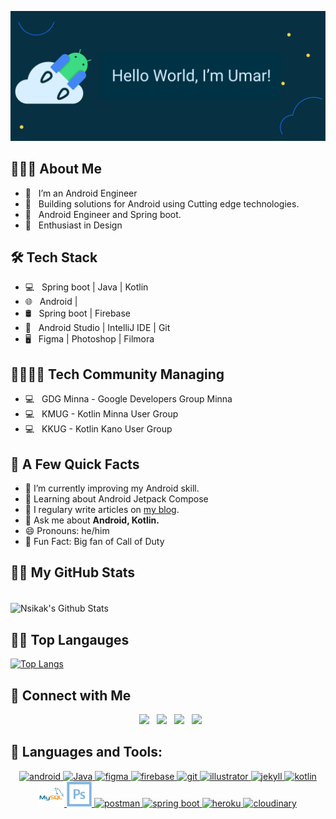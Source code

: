 <!-- Banner -->

![](https://github.com/UmarAuna/umarauna/blob/master/banners.png)

<!-- Tell me about yourself! -->

## 👨🏻‍💻 About Me

- 🔭 &nbsp; I’m an Android Engineer
- 🤔 &nbsp; Building solutions for Android using Cutting edge technologies.
- 💼 &nbsp; Android Engineer and Spring boot.
- 🌱 &nbsp; Enthusiast in Design

## 🛠 Tech Stack

- 💻 &nbsp; Spring boot | Java | Kotlin 
- 🌐 &nbsp; Android |  
- 🛢 &nbsp; Spring boot | Firebase 
- 🔧 &nbsp; Android Studio | IntelliJ IDE | Git
- 🖥 &nbsp; Figma | Photoshop | Filmora

## 👨‍👩‍👧‍👦 Tech Community Managing
- 💻 &nbsp; GDG Minna - Google Developers Group Minna
- 💻 &nbsp; KMUG - Kotlin Minna User Group
- 💻 &nbsp; KKUG - Kotlin Kano User Group

<!-- <b>Umar Saidu Auna</b> is a Software Engineer - Android at <b> [gidimo](https://gidimo.com/) </b> based in <b>Lagos/Nigeria</b>. He studied Computer Science at Bayero University Kano (BUK). Besides programming, he contributes to the software industry as much as he can to produce content and organize events as an organizer of <b> [Google Developer Group Minna](https://gdg.community.dev/gdg-minna/)</b>, <b> [Kotlin Minna User Group](https://web.facebook.com/groups/969877396554431/about)</b>, <b> [Kotlin Kano User Group](https://web.facebook.com/groups/193660894904095/about)</b>. -->


## 🚧 A Few Quick Facts
<ul>
<li>🔭  I’m currently improving my Android skill.</li>
<li>🧐  Learning about Android Jetpack Compose</li>
<li>📝  I regulary write articles on <a href="https://www.notion.so/Welcome-to-Umar-Blog-63ef4d10625b46b5b6186235a8167c4f">my blog</a>.</li>
<li>💬  Ask me about <b>Android, Kotlin.</b></li>
<li>😄  Pronouns: he/him </li>
<li>🎉  Fun Fact: Big fan of Call of Duty</li>
</ul>


<!-- GitHub Stats -->
## 👨‍💻 My GitHub Stats

<br>

<img align="center" src="https://github-readme-stats.vercel.app/api?username=umarAuna&include_all_commits=true&count_private=true&show_icons=true&line_height=20&title_color=7A7ADB&icon_color=2234AE&text_color=D3D3D3&bg_color=0,000000,130F40" alt="Nsikak's Github Stats">

</br>

<!-- GitHub Stats -->
## 👨‍💻 Top Langauges

[![Top Langs](https://github-readme-stats.vercel.app/api/top-langs/?username=umarAuna&layout=compact&text_color=daf7dc&bg_color=151515)](https://github.com/devSouvik/github-readme-stats)


<!-- Social Media accounts -->
## 👀 Connect with Me

<p align="center">
&nbsp; <a href="https://twitter.com/umarauna" target="_blank" rel="noopener noreferrer"><img src="https://img.icons8.com/plasticine/100/000000/twitter.png" width="50" /></a>  
&nbsp; <a href="https://www.instagram.com/umarauna/" target="_blank" rel="noopener noreferrer"><img src="https://img.icons8.com/plasticine/100/000000/instagram-new.png" width="50" /></a>  
&nbsp; <a href="https://www.linkedin.com/in/umarsaidu/" target="_blank" rel="noopener noreferrer"><img src="https://img.icons8.com/plasticine/100/000000/linkedin.png" width="50" /></a>
&nbsp; <a href="mailto:umarmanofpeace@gmail.com" target="_blank" rel="noopener noreferrer"><img src="https://img.icons8.com/plasticine/100/000000/gmail.png"  width="50" /></a>
</p>

## 🤖 Languages and Tools:
<p align="center"> 
  <a href="https://developer.android.com" target="_blank"> <img src="https://cdn.icon-icons.com/icons2/2044/PNG/512/android_logo_icon_124318.png" alt="android" width="40" height="40"/> </a>
  <a href="https://https://www.java.com/en/" target="_blank"> <img src="https://w7.pngwing.com/pngs/405/878/png-transparent-java-logo-java-runtime-environment-computer-icons-java-platform-standard-edition-java-miscellaneous-text-logo-thumbnail.png" alt="Java" width="40" height="40"/> </a>
  <!-- <a href="https://www.docker.com/" target="_blank"> <img src="https://raw.githubusercontent.com/devicons/devicon/master/icons/docker/docker-original-wordmark.svg" alt="docker" width="40" height="40"/> --> </a> <a href="https://www.figma.com/" target="_blank"> <img src="https://www.vectorlogo.zone/logos/figma/figma-icon.svg" alt="figma" width="40" height="40"/> </a> <a href="https://firebase.google.com/" target="_blank"> <img src="https://www.vectorlogo.zone/logos/firebase/firebase-icon.svg" alt="firebase" width="40" height="40"/> </a> <!-- <a href="https://cloud.google.com" target="_blank"> <img src="https://www.vectorlogo.zone/logos/google_cloud/google_cloud-icon.svg" alt="gcp" width="40" height="40"/> --> </a> <a href="https://git-scm.com/" target="_blank"> <img src="https://www.vectorlogo.zone/logos/git-scm/git-scm-icon.svg" alt="git" width="40" height="40"/> </a> <a href="https://www.adobe.com/in/products/illustrator.html" target="_blank"> <img src="https://www.vectorlogo.zone/logos/adobe_illustrator/adobe_illustrator-icon.svg" alt="illustrator" width="40" height="40"/> </a> <a href="https://jekyllrb.com/" target="_blank"> <img src="https://www.vectorlogo.zone/logos/jekyllrb/jekyllrb-icon.svg" alt="jekyll" width="40" height="40"/> </a> <!-- <a href="https://www.jenkins.io" target="_blank"> <img src="https://www.vectorlogo.zone/logos/jenkins/jenkins-icon.svg" alt="jenkins" width="40" height="40"/>--> </a> <a href="https://kotlinlang.org" target="_blank"> <img src="https://www.vectorlogo.zone/logos/kotlinlang/kotlinlang-icon.svg" alt="kotlin" width="40" height="40"/> </a> <a href="https://www.mysql.com/" target="_blank"> <img src="https://raw.githubusercontent.com/devicons/devicon/master/icons/mysql/mysql-original-wordmark.svg" alt="mysql" width="40" height="40"/> </a> <a href="https://www.photoshop.com/en" target="_blank"> <img src="https://raw.githubusercontent.com/devicons/devicon/master/icons/photoshop/photoshop-line.svg" alt="photoshop" width="40" height="40"/> </a> <!-- <a href="https://www.postgresql.org" target="_blank"> <img src="https://raw.githubusercontent.com/devicons/devicon/master/icons/postgresql/postgresql-original-wordmark.svg" alt="postgresql" width="40" height="40"/> --> </a> <a href="https://postman.com" target="_blank"> <img src="https://www.vectorlogo.zone/logos/getpostman/getpostman-icon.svg" alt="postman" width="40" height="40"/> </a>
 <a href="https://spring.io/projects/spring-boot" target="_blank"> <img src="https://endivesoftware.com/blog/wp-content/uploads/2020/01/Spring-Boot-Application-Development.png" alt="spring boot" width="90" height="40"/> </a>
  <a href="https://www.heroku.com" target="_blank"> <img src="https://www.herokucdn.com/favicon.ico" alt="heroku" width="40" height="40"/> </a>
   <a href="https://cloudinary.com/" target="_blank"> <img src="https://cloudinary-res.cloudinary.com/image/upload/website/cloudinary_web_favicon.png" alt="cloudinary" width="40" height="40"/> </a>
<!--<a href="https://www.sketch.com/" target="_blank"> <img src="https://www.vectorlogo.zone/logos/sketchapp/sketchapp-icon.svg" alt="sketch" width="40" height="40"/> </a>--> </p>
